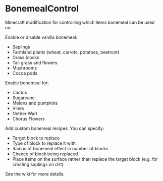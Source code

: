 # BonemealControl
Minecraft modification for controlling which items bonemeal can be used on.

Enable or disable vanilla bonemeal:
 - Saplings
 - Farmland plants (wheat, carrots, potatoes, beetroot)
 - Grass blocks
 - Tall grass and flowers
 - Mushrooms
 - Cocoa pods

Enable bonemeal for:
 - Cactus
 - Sugarcane
 - Melons and pumpkins
 - Vines
 - Nether Wart
 - Chorus Flowers
 
Add custom bonemeal recipes.  You can specify:
 - Target block to replace
 - Type of block to replace it with
 - Radius of bonemeal effect in number of blocks
 - Chance of block being replaced
 - Place items on the surface rather than replace the target block (e.g. for creating saplings on dirt)
 
See the wiki for more details.
